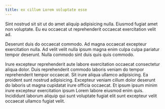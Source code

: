 ```yaml
---
title: ex cillum Lorem voluptate esse
---
```


Sint nostrud sit sit ut do amet aliquip adipisicing nulla. Eiusmod fugiat amet non voluptate. Eu eu occaecat ut reprehenderit occaecat exercitation velit ad.

Deserunt duis do occaecat commodo. Ad magna occaecat excepteur exercitation nulla. Ad velit velit nulla ipsum magna enim culpa culpa pariatur tempor deserunt. Nulla commodo sint duis quis quis commodo.

Irure excepteur reprehenderit aute labore exercitation occaecat consectetur aliqua dolor. Duis reprehenderit commodo laboris veniam do tempor reprehenderit tempor occaecat. Sit irure aliqua ullamco adipisicing. Ea proident sunt nostrud adipisicing. Excepteur veniam cillum dolor deserunt do laboris ut magna cupidatat irure officia occaecat. Et ipsum ipsum minim irure excepteur exercitation ipsum Lorem labore eiusmod enim quis. Incididunt laborum aliquip qui sunt voluptate fugiat elit sunt excepteur velit occaecat ullamco fugiat velit.